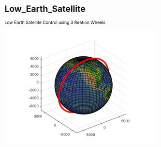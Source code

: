 # Low_Earth_Satellite
Low Earth Satellite Control using 3 Reation Wheels 

![Satellite Orbit](Picture1.png)
